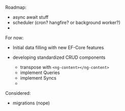 Roadmap:
  - async await stuff
  - scheduler (cron? hangfire? or background worker?)
  - 

For now:
 - Initial data filling with new EF-Core features
 - developing standardized CRUD components
   
    + transpose with `<ng-content></ng-content>`
    - implement Queries
    - implement Syncs
    - 

 
Considered:
  - migrations (nope)